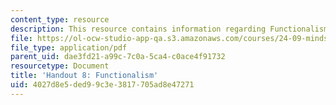 ```yaml
---
content_type: resource
description: This resource contains information regarding Functionalism.
file: https://ol-ocw-studio-app-qa.s3.amazonaws.com/courses/24-09-minds-and-machines-fall-2011/4027d8e5ded99c3e3817705ad8e47271_MIT24_09F11_functionalism.pdf
file_type: application/pdf
parent_uid: dae3fd21-a99c-7c0a-5ca4-c0ace4f91732
resourcetype: Document
title: 'Handout 8: Functionalism'
uid: 4027d8e5-ded9-9c3e-3817-705ad8e47271
---
```

